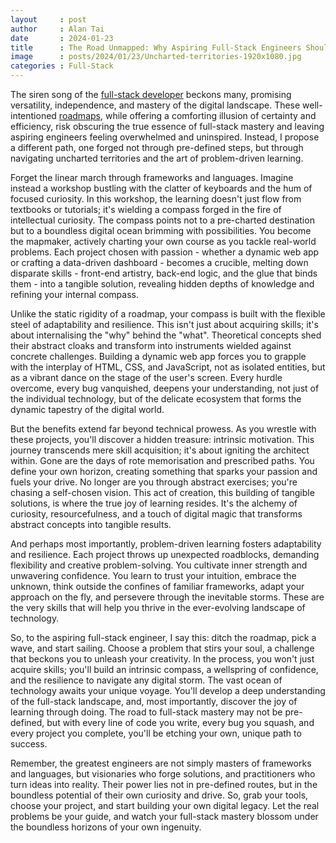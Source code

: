 ```yaml
---
layout     : post
author     : Alan Tai
date       : 2024-01-23
title      : The Road Unmapped: Why Aspiring Full-Stack Engineers Should Forge Their Own Path
image      : posts/2024/01/23/Uncharted-territories-1920x1080.jpg
categories : Full-Stack
---
```

The siren song of the [full-stack developer](https://stackoverflow.blog/2019/10/17/imho-the-mythical-fullstack-engineer/) beckons many, promising versatility, independence, and mastery of the digital landscape. These well-intentioned [roadmaps](https://roadmap.sh/full-stack), while offering a comforting illusion of certainty and efficiency, risk obscuring the true essence of full-stack mastery and leaving aspiring engineers feeling overwhelmed and uninspired. Instead, I propose a different path, one forged not through pre-defined steps, but through navigating uncharted territories and the art of problem-driven learning.

Forget the linear march through frameworks and languages. Imagine instead a workshop bustling with the clatter of keyboards and the hum of focused curiosity. In this workshop, the learning doesn't just flow from textbooks or tutorials; it's wielding a compass forged in the fire of intellectual curiosity. The compass points not to a pre-charted destination but to a boundless digital ocean brimming with possibilities. You become the mapmaker, actively charting your own course as you tackle real-world problems. Each project chosen with passion - whether a dynamic web app or crafting a data-driven dashboard - becomes a crucible, melting down disparate skills - front-end artistry, back-end logic, and the glue that binds them - into a tangible solution, revealing hidden depths of knowledge and refining your internal compass.

Unlike the static rigidity of a roadmap, your compass is built with the flexible steel of adaptability and resilience. This isn't just about acquiring skills; it's about internalising the "why" behind the "what". Theoretical concepts shed their abstract cloaks and transform into instruments wielded against concrete challenges. Building a dynamic web app forces you to grapple with the interplay of HTML, CSS, and JavaScript, not as isolated entities, but as a vibrant dance on the stage of the user's screen. Every hurdle overcome, every bug vanquished, deepens your understanding, not just of the individual technology, but of the delicate ecosystem that forms the dynamic tapestry of the digital world.

But the benefits extend far beyond technical prowess. As you wrestle with these projects, you'll discover a hidden treasure: intrinsic motivation. This journey transcends mere skill acquisition; it's about igniting the architect within. Gone are the days of rote memorisation and prescribed paths. You define your own horizon, creating something that sparks your passion and fuels your drive. No longer are you through abstract exercises; you're chasing a self-chosen vision. This act of creation, this building of tangible solutions, is where the true joy of learning resides. It's the alchemy of curiosity, resourcefulness, and a touch of digital magic that transforms abstract concepts into tangible results.

And perhaps most importantly, problem-driven learning fosters adaptability and resilience. Each project throws up unexpected roadblocks, demanding flexibility and creative problem-solving. You cultivate inner strength and unwavering confidence. You learn to trust your intuition, embrace the unknown, think outside the confines of familiar frameworks, adapt your approach on the fly, and persevere through the inevitable storms. These are the very skills that will help you thrive in the ever-evolving landscape of technology.

So, to the aspiring full-stack engineer, I say this: ditch the roadmap, pick a wave, and start sailing. Choose a problem that stirs your soul, a challenge that beckons you to unleash your creativity. In the process, you won't just acquire skills; you'll build an intrinsic compass, a wellspring of confidence, and the resilience to navigate any digital storm. The vast ocean of technology awaits your unique voyage. You'll develop a deep understanding of the full-stack landscape, and, most importantly, discover the joy of learning through doing. The road to full-stack mastery may not be pre-defined, but with every line of code you write, every bug you squash, and every project you complete, you'll be etching your own, unique path to success.

Remember, the greatest engineers are not simply masters of frameworks and languages, but visionaries who forge solutions, and practitioners who turn ideas into reality. Their power lies not in pre-defined routes, but in the boundless potential of their own curiosity and drive. So, grab your tools, choose your project, and start building your own digital legacy. Let the real problems be your guide, and watch your full-stack mastery blossom under the boundless horizons of your own ingenuity.

